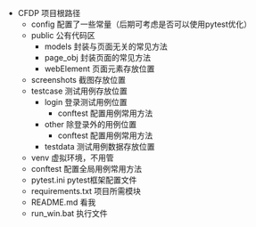 - CFDP                  项目根路径
  - config              配置了一些常量（后期可考虑是否可以使用pytest优化）
  - public              公有代码区
    - models            封装与页面无关的常见方法
    - page_obj          封装页面的常见方法
    - webElement        页面元素存放位置
  - screenshots         截图存放位置
  - testcase            测试用例存放位置
    - login             登录测试用例位置
       - conftest       配置用例常用方法
    - other             除登录外的用例位置
       - conftest       配置用例常用方法
    - testdata          测试用例数据存放位置
  - venv                虚拟环境，不用管
  - conftest            配置全局用例常用方法
  - pytest.ini          pytest框架配置文件
  - requirements.txt    项目所需模块
  - README.md           看我
  - run_win.bat         执行文件    